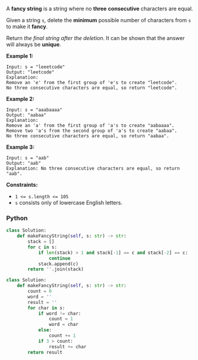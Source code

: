 A  **fancy string**  is a string where no  **three**  **consecutive**  characters are equal.

Given a string  `s`, delete the  **minimum**  possible number of characters from  `s`  to make it  **fancy**.

Return  _the final string after the deletion_. It can be shown that the answer will always be  **unique**.

**Example 1:**
```
Input: s = "leeetcode"
Output: "leetcode"
Explanation:
Remove an 'e' from the first group of 'e's to create "leetcode".
No three consecutive characters are equal, so return "leetcode".
```

**Example 2:**
```
Input: s = "aaabaaaa"
Output: "aabaa"
Explanation:
Remove an 'a' from the first group of 'a's to create "aabaaaa".
Remove two 'a's from the second group of 'a's to create "aabaa".
No three consecutive characters are equal, so return "aabaa".
```

**Example 3:**
```
Input: s = "aab"
Output: "aab"
Explanation: No three consecutive characters are equal, so return "aab".
```

**Constraints:**

-   `1 <= s.length <= 105`
-   `s`  consists only of lowercase English letters.


### Python
```py
class Solution:
    def makeFancyString(self, s: str) -> str:
        stack = []
        for c in s:
            if len(stack) > 1 and stack[-1] == c and stack[-2] == c:
                continue
            stack.append(c)
        return ''.join(stack)
```

```python
class Solution:
    def makeFancyString(self, s: str) -> str:
        count = 0
        word = ''
        result = ''
        for char in s:
            if word != char:
                count = 1
                word = char
            else:
                count += 1
            if 3 > count:
                result += char
        return result
```